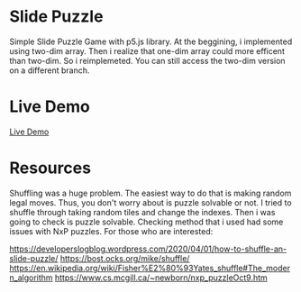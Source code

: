 # Slide Puzzle

Simple Slide Puzzle Game with p5.js library. At the beggining, i implemented using two-dim array. Then i realize that one-dim array could more efficent than two-dim. So i reimplemeted. You can still access the two-dim version on a different branch.

# Live Demo

[Live Demo](https://saliherdemk.github.io/Slider-Puzzle/)

# Resources

Shuffling was a huge problem. The easiest way to do that is making random legal moves. Thus, you don't worry about is puzzle solvable or not. I tried to shuffle through taking random tiles and change the indexes. Then i was going to check is puzzle solvable. Checking method that i used had some issues with NxP puzzles. For those who are interested:

https://developerslogblog.wordpress.com/2020/04/01/how-to-shuffle-an-slide-puzzle/
https://bost.ocks.org/mike/shuffle/
https://en.wikipedia.org/wiki/Fisher%E2%80%93Yates_shuffle#The_modern_algorithm
https://www.cs.mcgill.ca/~newborn/nxp_puzzleOct9.htm
